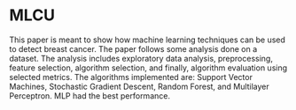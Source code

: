 # MLCU
This paper is meant to show how machine learning techniques can be used to detect breast cancer. The paper follows some analysis done on a dataset. The analysis includes exploratory data analysis, preprocessing, feature selection, algorithm selection, and finally, algorithm evaluation using selected metrics. The algorithms implemented are: Support Vector Machines, Stochastic Gradient Descent, Random Forest, and Multilayer Perceptron. MLP had the best performance.
